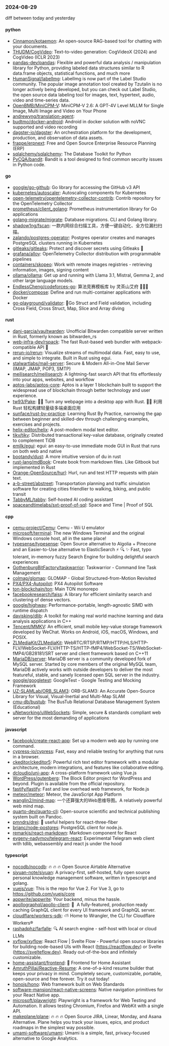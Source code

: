 ### 2024-08-29
diff between today and yesterday

#### python
* [Cinnamon/kotaemon](https://github.com/Cinnamon/kotaemon): An open-source RAG-based tool for chatting with your documents.
* [THUDM/CogVideo](https://github.com/THUDM/CogVideo): Text-to-video generation: CogVideoX (2024) and CogVideo (ICLR 2023)
* [pandas-dev/pandas](https://github.com/pandas-dev/pandas): Flexible and powerful data analysis / manipulation library for Python, providing labeled data structures similar to R data.frame objects, statistical functions, and much more
* [HumanSignal/labelImg](https://github.com/HumanSignal/labelImg): LabelImg is now part of the Label Studio community. The popular image annotation tool created by Tzutalin is no longer actively being developed, but you can check out Label Studio, the open source data labeling tool for images, text, hypertext, audio, video and time-series data.
* [OpenBMB/MiniCPM-V](https://github.com/OpenBMB/MiniCPM-V): MiniCPM-V 2.6: A GPT-4V Level MLLM for Single Image, Multi Image and Video on Your Phone
* [andrewyng/translation-agent](https://github.com/andrewyng/translation-agent): 
* [budtmo/docker-android](https://github.com/budtmo/docker-android): Android in docker solution with noVNC supported and video recording
* [dagster-io/dagster](https://github.com/dagster-io/dagster): An orchestration platform for the development, production, and observation of data assets.
* [frappe/erpnext](https://github.com/frappe/erpnext): Free and Open Source Enterprise Resource Planning (ERP)
* [sqlalchemy/sqlalchemy](https://github.com/sqlalchemy/sqlalchemy): The Database Toolkit for Python
* [PyCQA/bandit](https://github.com/PyCQA/bandit): Bandit is a tool designed to find common security issues in Python code.

#### go
* [google/go-github](https://github.com/google/go-github): Go library for accessing the GitHub v3 API
* [kubernetes/autoscaler](https://github.com/kubernetes/autoscaler): Autoscaling components for Kubernetes
* [open-telemetry/opentelemetry-collector-contrib](https://github.com/open-telemetry/opentelemetry-collector-contrib): Contrib repository for the OpenTelemetry Collector
* [prometheus/client_golang](https://github.com/prometheus/client_golang): Prometheus instrumentation library for Go applications
* [golang-migrate/migrate](https://github.com/golang-migrate/migrate): Database migrations. CLI and Golang library.
* [shadow1ng/fscan](https://github.com/shadow1ng/fscan): 一款内网综合扫描工具，方便一键自动化、全方位漏扫扫描。
* [zalando/postgres-operator](https://github.com/zalando/postgres-operator): Postgres operator creates and manages PostgreSQL clusters running in Kubernetes
* [gitleaks/gitleaks](https://github.com/gitleaks/gitleaks): Protect and discover secrets using Gitleaks 🔑
* [grafana/alloy](https://github.com/grafana/alloy): OpenTelemetry Collector distribution with programmable pipelines
* [containers/skopeo](https://github.com/containers/skopeo): Work with remote images registries - retrieving information, images, signing content
* [ollama/ollama](https://github.com/ollama/ollama): Get up and running with Llama 3.1, Mistral, Gemma 2, and other large language models.
* [EndlessCheng/codeforces-go](https://github.com/EndlessCheng/codeforces-go): 算法竞赛模板库 by 灵茶山艾府 💭💡🎈
* [docker/compose](https://github.com/docker/compose): Define and run multi-container applications with Docker
* [go-playground/validator](https://github.com/go-playground/validator): 💯Go Struct and Field validation, including Cross Field, Cross Struct, Map, Slice and Array diving

#### rust
* [dani-garcia/vaultwarden](https://github.com/dani-garcia/vaultwarden): Unofficial Bitwarden compatible server written in Rust, formerly known as bitwarden_rs
* [web-infra-dev/rspack](https://github.com/web-infra-dev/rspack): The fast Rust-based web bundler with webpack-compatible API 🦀️
* [rerun-io/rerun](https://github.com/rerun-io/rerun): Visualize streams of multimodal data. Fast, easy to use, and simple to integrate. Built in Rust using egui.
* [stalwartlabs/mail-server](https://github.com/stalwartlabs/mail-server): Secure & Modern All-in-One Mail Server (IMAP, JMAP, POP3, SMTP)
* [meilisearch/meilisearch](https://github.com/meilisearch/meilisearch): A lightning-fast search API that fits effortlessly into your apps, websites, and workflow
* [aptos-labs/aptos-core](https://github.com/aptos-labs/aptos-core): Aptos is a layer 1 blockchain built to support the widespread use of blockchain through better technology and user experience.
* [tw93/Pake](https://github.com/tw93/Pake): 🤱🏻 Turn any webpage into a desktop app with Rust. 🤱🏻 利用 Rust 轻松构建轻量级多端桌面应用
* [sunface/rust-by-practice](https://github.com/sunface/rust-by-practice): Learning Rust By Practice, narrowing the gap between beginner and skilled-dev through challenging examples, exercises and projects.
* [helix-editor/helix](https://github.com/helix-editor/helix): A post-modern modal text editor.
* [tikv/tikv](https://github.com/tikv/tikv): Distributed transactional key-value database, originally created to complement TiDB
* [emilk/egui](https://github.com/emilk/egui): egui: an easy-to-use immediate mode GUI in Rust that runs on both web and native
* [bootandy/dust](https://github.com/bootandy/dust): A more intuitive version of du in rust
* [rust-lang/mdBook](https://github.com/rust-lang/mdBook): Create book from markdown files. Like Gitbook but implemented in Rust
* [Orange-OpenSource/hurl](https://github.com/Orange-OpenSource/hurl): Hurl, run and test HTTP requests with plain text.
* [a-b-street/abstreet](https://github.com/a-b-street/abstreet): Transportation planning and traffic simulation software for creating cities friendlier to walking, biking, and public transit
* [TabbyML/tabby](https://github.com/TabbyML/tabby): Self-hosted AI coding assistant
* [spaceandtimelabs/sxt-proof-of-sql](https://github.com/spaceandtimelabs/sxt-proof-of-sql): Space and Time | Proof of SQL

#### cpp
* [cemu-project/Cemu](https://github.com/cemu-project/Cemu): Cemu - Wii U emulator
* [microsoft/terminal](https://github.com/microsoft/terminal): The new Windows Terminal and the original Windows console host, all in the same place!
* [typesense/typesense](https://github.com/typesense/typesense): Open Source alternative to Algolia + Pinecone and an Easier-to-Use alternative to ElasticSearch ⚡ 🔍 ✨ Fast, typo tolerant, in-memory fuzzy Search Engine for building delightful search experiences
* [GothenburgBitFactory/taskwarrior](https://github.com/GothenburgBitFactory/taskwarrior): Taskwarrior - Command line Task Management
* [colmap/glomap](https://github.com/colmap/glomap): GLOMAP - Global Structured-from-Motion Revisited
* [PX4/PX4-Autopilot](https://github.com/PX4/PX4-Autopilot): PX4 Autopilot Software
* [ton-blockchain/ton](https://github.com/ton-blockchain/ton): Main TON monorepo
* [facebookresearch/faiss](https://github.com/facebookresearch/faiss): A library for efficient similarity search and clustering of dense vectors.
* [google/highway](https://github.com/google/highway): Performance-portable, length-agnostic SIMD with runtime dispatch
* [davisking/dlib](https://github.com/davisking/dlib): A toolkit for making real world machine learning and data analysis applications in C++
* [Tencent/MMKV](https://github.com/Tencent/MMKV): An efficient, small mobile key-value storage framework developed by WeChat. Works on Android, iOS, macOS, Windows, and POSIX.
* [ZLMediaKit/ZLMediaKit](https://github.com/ZLMediaKit/ZLMediaKit): WebRTC/RTSP/RTMP/HTTP/HLS/HTTP-FLV/WebSocket-FLV/HTTP-TS/HTTP-fMP4/WebSocket-TS/WebSocket-fMP4/GB28181/SRT server and client framework based on C++11
* [MariaDB/server](https://github.com/MariaDB/server): MariaDB server is a community developed fork of MySQL server. Started by core members of the original MySQL team, MariaDB actively works with outside developers to deliver the most featureful, stable, and sanely licensed open SQL server in the industry.
* [google/googletest](https://github.com/google/googletest): GoogleTest - Google Testing and Mocking Framework
* [UZ-SLAMLab/ORB_SLAM3](https://github.com/UZ-SLAMLab/ORB_SLAM3): ORB-SLAM3: An Accurate Open-Source Library for Visual, Visual-Inertial and Multi-Map SLAM
* [cmu-db/bustub](https://github.com/cmu-db/bustub): The BusTub Relational Database Management System (Educational)
* [uNetworking/uWebSockets](https://github.com/uNetworking/uWebSockets): Simple, secure & standards compliant web server for the most demanding of applications

#### javascript
* [facebook/create-react-app](https://github.com/facebook/create-react-app): Set up a modern web app by running one command.
* [cypress-io/cypress](https://github.com/cypress-io/cypress): Fast, easy and reliable testing for anything that runs in a browser.
* [ckeditor/ckeditor5](https://github.com/ckeditor/ckeditor5): Powerful rich text editor framework with a modular architecture, modern integrations, and features like collaborative editing.
* [dcloudio/uni-app](https://github.com/dcloudio/uni-app): A cross-platform framework using Vue.js
* [WordPress/gutenberg](https://github.com/WordPress/gutenberg): The Block Editor project for WordPress and beyond. Plugin is available from the official repository.
* [fastify/fastify](https://github.com/fastify/fastify): Fast and low overhead web framework, for Node.js
* [meteor/meteor](https://github.com/meteor/meteor): Meteor, the JavaScript App Platform
* [wanglin2/mind-map](https://github.com/wanglin2/mind-map): 一个还算强大的Web思维导图。A relatively powerful web mind map.
* [quarto-dev/quarto-cli](https://github.com/quarto-dev/quarto-cli): Open-source scientific and technical publishing system built on Pandoc.
* [pmndrs/drei](https://github.com/pmndrs/drei): 🥉 useful helpers for react-three-fiber
* [brianc/node-postgres](https://github.com/brianc/node-postgres): PostgreSQL client for node.js.
* [remarkjs/react-markdown](https://github.com/remarkjs/react-markdown): Markdown component for React
* [evgeny-nadymov/telegram-react](https://github.com/evgeny-nadymov/telegram-react): Experimental Telegram web client with tdlib, webassembly and react js under the hood

#### typescript
* [nocodb/nocodb](https://github.com/nocodb/nocodb): 🔥 🔥 🔥 Open Source Airtable Alternative
* [siyuan-note/siyuan](https://github.com/siyuan-note/siyuan): A privacy-first, self-hosted, fully open source personal knowledge management software, written in typescript and golang.
* [vuejs/vue](https://github.com/vuejs/vue): This is the repo for Vue 2. For Vue 3, go to https://github.com/vuejs/core
* [appwrite/appwrite](https://github.com/appwrite/appwrite): Your backend, minus the hassle.
* [apollographql/apollo-client](https://github.com/apollographql/apollo-client): 🚀  A fully-featured, production ready caching GraphQL client for every UI framework and GraphQL server.
* [cloudflare/workers-sdk](https://github.com/cloudflare/workers-sdk): ⛅️ Home to Wrangler, the CLI for Cloudflare Workers®
* [rashadphz/farfalle](https://github.com/rashadphz/farfalle): 🔍 AI search engine - self-host with local or cloud LLMs
* [xyflow/xyflow](https://github.com/xyflow/xyflow): React Flow | Svelte Flow - Powerful open source libraries for building node-based UIs with React (https://reactflow.dev) or Svelte (https://svelteflow.dev). Ready out-of-the-box and infinitely customizable.
* [home-assistant/frontend](https://github.com/home-assistant/frontend): 🍭 Frontend for Home Assistant
* [AmruthPillai/Reactive-Resume](https://github.com/AmruthPillai/Reactive-Resume): A one-of-a-kind resume builder that keeps your privacy in mind. Completely secure, customizable, portable, open-source and free forever. Try it out today!
* [honojs/hono](https://github.com/honojs/hono): Web framework built on Web Standards
* [software-mansion/react-native-screens](https://github.com/software-mansion/react-native-screens): Native navigation primitives for your React Native app.
* [microsoft/playwright](https://github.com/microsoft/playwright): Playwright is a framework for Web Testing and Automation. It allows testing Chromium, Firefox and WebKit with a single API.
* [makeplane/plane](https://github.com/makeplane/plane): 🔥 🔥 🔥 Open Source JIRA, Linear, Monday, and Asana Alternative. Plane helps you track your issues, epics, and product roadmaps in the simplest way possible.
* [umami-software/umami](https://github.com/umami-software/umami): Umami is a simple, fast, privacy-focused alternative to Google Analytics.

